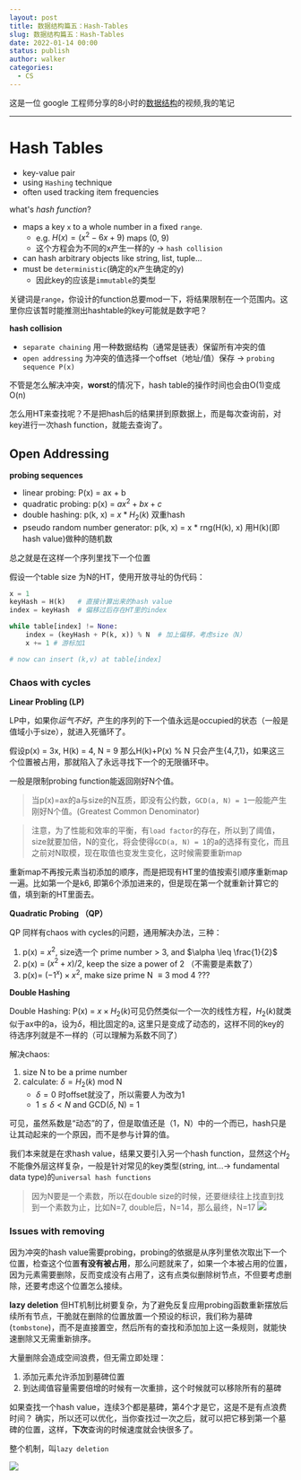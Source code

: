 ```yaml
---
layout: post
title: 数据结构篇五：Hash-Tables
slug: 数据结构篇五：Hash-Tables
date: 2022-01-14 00:00
status: publish
author: walker
categories: 
  - CS
---
```


这是一位 google 工程师分享的8小时的[数据结构](https://www.youtube.com/watch?v=RBSGKlAvoiM)的视频,我的笔记

-----

# Hash Tables

* key-value pair
* using `Hashing` technique
* often used tracking item frequencies

what's *hash function*?
- maps a key `x` to a whole number in a fixed `range`.
    - e.g. $H(x) = (x^2 - 6x + 9) % 10$ maps (0, 9)
    - 这个方程会为不同的x产生一样的y -> `hash collision`
- can hash arbitrary objects like string, list, tuple...
- must be `deterministic`(确定的x产生确定的y)
    - 因此key的应该是`immutable`的类型

关键词是`range`，你设计的function总要mod一下，将结果限制在一个范围内。这里你应该暂时能推测出hashtable的key可能就是数字吧？

**hash collision**

* `separate chaining`
用一种数据结构（通常是链表）保留所有冲突的值
* `open addressing`
为冲突的值选择一个offset（地址/值）保存 -> `probing sequence P(x)`

不管是怎么解决冲突，**worst**的情况下，hash table的操作时间也会由O(1)变成O(n)

怎么用HT来查找呢？不是把hash后的结果拼到原数据上，而是每次查询前，对key进行一次hash function，就能去查询了。

## Open Addressing

**probing sequences**
* linear probing: P(x) = ax + b
* quadratic probing: p(x) = $ax^2 + bx + c$
* double hashing: p(k, x) = $x * H_2(k)$ 双重hash
* pseudo random number generator: p(k, x) = x * rng(H(k), x) 用H(k)(即hash value)做种的随机数

总之就是在这样一个序列里找下一个位置

假设一个table size 为N的HT，使用开放寻址的伪代码：
```python
x = 1
keyHash = H(k)   # 直接计算出来的hash value
index = keyHash  # 偏移过后存在HT里的index

while table[index] != None:
    index = (keyHash + P(k, x)) % N  # 加上偏移，考虑size（N）
    x += 1 # 游标加1

# now can insert (k,v) at table[index]
```

### Chaos with cycles

**Linear Probling (LP)**

LP中，如果你*运气不好*，产生的序列的下一个值永远是occupied的状态（一般是值域小于size），就进入死循环了。

假设p(x) = 3x, H(k) = 4, N = 9
那么H(k)+P(x) % N 只会产生{4,7,1}，如果这三个位置被占用，那就陷入了永远寻找下一个的无限循环中。

一般是限制probing function能返回刚好N个值。
> 当p(x)=ax的a与size的N互质，即没有公约数，`GCD(a, N) = 1`一般能产生刚好N个值。(Greatest Common Denominator)

>注意，为了性能和效率的平衡，有`load factor`的存在，所以到了阈值，size就要加倍，N的变化，将会使得`GCD(a, N) = 1`的a的选择有变化，而且之前对N取模，现在取值也变发生变化，这时候需要重新map

重新map不再按元素当初添加的顺序，而是把现有HT里的值按索引顺序重新map一遍。比如第一个是k6, 即第6个添加进来的，但是现在第一个就重新计算它的值，填到新的HT里面去。

**Quadratic Probing （QP）**

QP 同样有chaos with cycles的问题，通用解决办法，三种：
1. p(x) = $x^2$, size选一个 prime number > 3, and $\alpha \leq \frac{1}{2}$ 
2. p(x) = $(x^2 + x) / 2$, keep the size a power of 2 （不需要是素数了）
3. p(x)= $(-1^x) \times x^2$, make size prime N $\equiv 3$ mod 4 ???

**Double Hashing**

Double Hashing: P(x) = $x \times H_2(k)$可见仍然类似一个一次的线性方程，$H_2(k)$就类似于ax中的a，设为$\delta$，相比固定的a, 这里只是变成了动态的，这样不同的key的待选序列就是不一样的（可以理解为系数不同了）

解决chaos:
1. size N to be a prime number
2. calculate: $\delta = H_2(k)$ mod N
    * $\delta=0$ 时offset就没了，所以需要人为改为1
    * $1 \leq \delta \lt N$ and GCD($\delta$, N) = 1

可见，虽然系数是“动态”的了，但是取值还是（1，N）中的一个而已，hash只是让其动起来的一个原因，而不是参与计算的值。

我们本来就是在求hash value，结果又要引入另一个hash function，显然这个$H_2$不能像外层这样复杂，一般是针对常见的key类型(string, int...-> fundamental data type)的`universal hash functions`

>因为N要是一个素数，所以在double size的时候，还要继续往上找直到找到一个素数为止，比如N=7, double后，N=14，那么最终，N=17
![](../assets/1859625-8818bf0d1d733dc7.png)
### Issues with removing

因为冲突的hash value需要probing，probing的依据是从序列里依次取出下一个位置，检查这个位置**有没有被占用**，那么问题就来了，如果一个本被占用的位置，因为元素需要删除，反而变成没有占用了，这有点类似删除树节点，不但要考虑删除，还要考虑这个位置怎么接续。

**lazy deletion**
但HT机制比树要复杂，为了避免反复应用probing函数重新摆放后续所有节点，干脆就在删除的位置放置一个预设的标识，我们称为墓碑(`tombstone`)，而不是直接置空，然后所有的查找和添加加上这一条规则，就能快速删除又无需重新排序。

大量删除会造成空间浪费，但无需立即处理：
1. 添加元素允许添加到墓碑位置
2. 到达阈值容量需要倍增的时候有一次重排，这个时候就可以移除所有的墓碑

如果查找一个hash value，连续3个都是墓碑，第4个才是它，这是不是有点浪费时间？
确实，所以还可以优化，当你查找过一次之后，就可以把它移到第一个墓碑的位置，这样，**下次**查询的时候速度就会快很多了。

整个机制，叫`lazy deletion`

![](../assets/1859625-c6d9f3a99c26345f.png)
